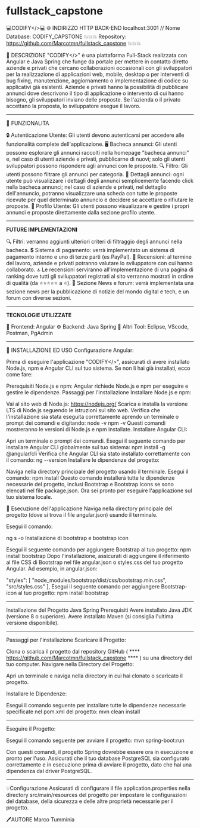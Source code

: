# fullstack_capstone

💻CODIFY</>💻
🌐 INDIRIZZO HTTP BACK-END localhost:3001 // Nome Database: CODIFY_CAPSTONE
💥💥💥 Repository: https://github.com/Marcotmn/fullstack_capstone 💥💥💥

📝 DESCRIZIONE
"CODIFY</>" è una piattaforma Full-Stack realizzata con Angular e Java Spring che funge da portale per mettere in contatto diretto aziende e privati che cercano collaborazioni occasionali con gli sviluppatori per la realizzazione di applicazioni web, mobile, desktop o per interventi di bug fixing, manutenzione, aggiornamento o implementazione di codice su applicativi già esistenti. Aziende e privati hanno la possibilità di pubblicare annunci dove descrivono il tipo di applicazione o intervento di cui hanno bisogno, gli sviluppatori inviano delle proposte. Se l'azienda o il privato accettano la proposta, lo sviluppatore esegue il lavoro.

*******************************
🌟 FUNZIONALITA

🔒 Autenticazione Utente: Gli utenti devono autenticarsi per accedere alle funzionalità complete dell'applicazione.
🖥 Bacheca annunci: Gli utenti possono esplorare gli annunci raccolti nella homepage "bacheca annunci" e, nel caso di utenti aziende e privati, pubblicarne di nuovi; solo gli utenti sviluppatori possono rispondere agli annunci con le proposte.
🔍 Filtro: Gli utenti possono filtrare gli annunci per categoria.
📖 Dettagli annunci: ogni utente può visualizzare i dettagli degli annunci semplicemente facendo click nella bacheca annunci; nel caso di aziende e privati, nel dettaglio dell'annuncio, potranno visualizzare una scheda con tutte le proposte ricevute per quel determinato annuncio e decidere se accettare o rifiutare le proposte. 
👤 Profilo Utente: Gli utenti possono visualizzare e gestire i propri annunci e proposte direttamente dalla sezione profilo utente.

********************************
****FUTURE IMPLEMENTAZIONI****

🔍 Filtri: verranno aggiunti ulteriori criteri di filtraggio degli annunci nella bacheca.
💲 Sistema di pagamento: verrà implementato un sistema di pagamento interno e uno di terze parti (es PayPal).
💬 Recensioni: al termine del lavoro, aziende e privati potranno valutare lo sviluppatore con cui hanno collaborato.
🔝 Le recensioni serviranno all'implementazione di una pagina di ranking dove tutti gli sviluppatori registrati al sito verranno mostrati in ordine di qualità (da ⭐️⭐️⭐️⭐️⭐️ a ⭐️).
📝 Sezione News e forum: verrà implementata una sezione news per la pubblicazione di notizie del mondo digital e tech, e un forum con diverse sezioni.

********************************
****TECNOLOGIE UTILIZZATE****

🎨 Frontend: Angular
⚙️ Backend: Java Spring
🔧 Altri Tool: Eclipse, VScode, Postman, PgAdmin

********************************
💾 INSTALLAZIONE ED USO
Configurazione Angular:

Prima di eseguire l'applicazione "CODIFY</>", assicurati di avere installato Node.js, npm e Angular CLI sul tuo sistema. Se non li hai già installati, ecco come fare:

Prerequisiti
Node.js e npm: Angular richiede Node.js e npm per eseguire e gestire le dipendenze.
Passaggi per l'installazione
Installare Node.js e npm:

Vai al sito web di Node.js: https://nodejs.org/
Scarica e installa la versione LTS di Node.js seguendo le istruzioni sul sito web.
Verifica che l'installazione sia stata eseguita correttamente aprendo un terminale o prompt dei comandi e digitando:
node -v
npm -v
Questi comandi mostreranno le versioni di Node.js e npm installate.
Installare Angular CLI:

Apri un terminale o prompt dei comandi.
Esegui il seguente comando per installare Angular CLI globalmente sul tuo sistema:
npm install -g @angular/cli
Verifica che Angular CLI sia stato installato correttamente con il comando:
ng --version
Installare le dipendenze del progetto:

Naviga nella directory principale del progetto usando il terminale.
Esegui il comando:
npm install
Questo comando installerà tutte le dipendenze necessarie del progetto, inclusi Bootstrap e Bootstrap Icons se sono elencati nel file package.json.
Ora sei pronto per eseguire l'applicazione sul tuo sistema locale.

🚀 Esecuzione dell'applicazione
Naviga nella directory principale del progetto (dove si trova il file angular.json) usando il terminale.

Esegui il comando:

ng s -o
Installazione di bootstrap e bootstrap icon

Esegui il seguente comando per aggiungere Bootstrap al tuo progetto:
npm install bootstrap
Dopo l'installazione, assicurati di aggiungere il riferimento al file CSS di Bootstrap nel file angular.json o styles.css del tuo progetto Angular. Ad esempio, in angular.json:

"styles": [
  "node_modules/bootstrap/dist/css/bootstrap.min.css",
  "src/styles.css"
],
Esegui il seguente comando per aggiungere Bootstrap-icon al tuo progetto:
npm install bootstrap

***************************************
Installazione del Progetto Java Spring
Prerequisiti
Avere installato Java JDK (versione 8 o superiore).
Avere installato Maven (si consiglia l'ultima versione disponibile).

***************************************
Passaggi per l'installazione
Scaricare il Progetto:

Clona o scarica il progetto dal repository GitHub ( **** https://github.com/Marcotmn/fullstack_capstone **** ) su una directory del tuo computer.
Navigare nella Directory del Progetto:

Apri un terminale e naviga nella directory in cui hai clonato o scaricato il progetto.

Installare le Dipendenze:

Esegui il comando seguente per installare tutte le dipendenze necessarie specificate nel pom.xml del progetto:
mvn clean install

***************************************
Eseguire il Progetto:

Esegui il comando seguente per avviare il progetto:
mvn spring-boot:run

Con questi comandi, il progetto Spring dovrebbe essere ora in esecuzione e pronto per l'uso. Assicurati che il tuo database PostgreSQL sia configurato correttamente e in esecuzione prima di avviare il progetto, dato che hai una dipendenza dal driver PostgreSQL.

***************************************
💡Configurazione
Assicurati di configurare il file application.properties nella directory src/main/resources del progetto per impostare le configurazioni del database, della sicurezza e delle altre proprietà necessarie per il progetto.

🖊️AUTORE
Marco Tumminia
 
